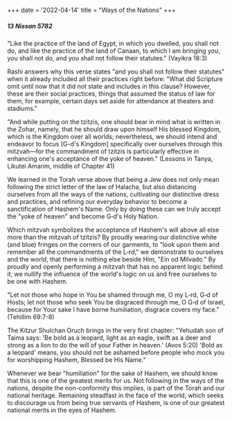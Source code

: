 +++
date = '2022-04-14'
title = "Ways of the Nations"
+++

##### 13 Nissan 5782

"Like the practice of the land of Egypt, in which you dwelled, you shall not do, and like the practice of the land of Canaan, to which I am bringing you, you shall not do, and you shall not follow their statutes." (Vayikra 18:3)

Rashi answers why this verse states "and you shall not follow their statutes" when it already included all their practices right before: "What did Scripture omit until now that it did not state and includes in this clause? However, these are their social practices, things that assumed the status of law for them, for example, certain days set aside for attendance at theaters and stadiums."

"And while putting on the tzitzis, one should bear in mind what is written in the Zohar, namely, that he should draw upon himself His blessed Kingdom, which is the Kingdom over all worlds; nevertheless, we should intend and endeavor to focus [G-d's Kingdom] specifically over ourselves through this mitzvah—for the commandment of tzitzis is particularly effective in enhancing one's acceptance of the yoke of heaven." (Lessons in Tanya, Likutei Amarim, middle of Chapter 41)

We learned in the Torah verse above that being a Jew does not only mean following the strict letter of the law of Halacha, but also distancing ourselves from all the ways of the nations, cultivating our distinctive dress and practices, and refining our everyday behavior to become a sanctification of Hashem's Name. Only by doing these can we truly accept the "yoke of heaven" and become G‑d's Holy Nation.

Which mitzvah symbolizes the acceptance of Hashem's will above all else more than the mitzvah of tzitzis? By proudly wearing our distinctive white (and blue) fringes on the corners of our garments, to "look upon them and remember all the commandments of the L‑rd," we demonstrate to ourselves and the world, that there is nothing else beside Him, "Ein od Milvado." By proudly and openly performing a mitzvah that has no apparent logic behind it, we nullify the influence of the world's logic on us and free ourselves to be one with Hashem.

"Let not those who hope in You be shamed through me, O my L‑rd, G‑d of Hosts; let not those who seek You be disgraced through me, O G‑d of Israel, because for Your sake I have borne humiliation, disgrace covers my face." (Tehillim 69:7-8)

The Kitzur Shulchan Oruch brings in the very first chapter: "Yehudah son of Taima says: 'Be bold as a leopard, light as an eagle, swift as a deer and strong as a lion to do the will of your Father in heaven.' (Avos 5:20) 'Bold as a leopard' means, you should not be ashamed before people who mock you for worshipping Hashem, Blessed be His Name."

Whenever we bear "humiliation" for the sake of Hashem, we should know that this is one of the greatest merits for us. Not following in the ways of the nations, despite the non-conformity this implies, is part of the Torah and our national heritage. Remaining steadfast in the face of the world, which seeks to discourage us from being true servants of Hashem, is one of our greatest national merits in the eyes of Hashem.
